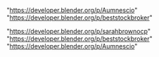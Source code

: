"https://developer.blender.org/p/Aumnescio"
"https://developer.blender.org/p/beststockbroker"
 
"https://developer.blender.org/p/sarahbrownocp"
"https://developer.blender.org/p/beststockbroker"
"https://developer.blender.org/p/Aumnescio"
 
